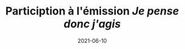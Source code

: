---
layout: default
date: 2021-06-10
img: 
category: info
title: "Particiption à l'émission <i>Je pense donc j'agis</i>"
description: "Nous discutons de pollution sonore dans l'émission radio <i>Je pense donc j'agis</i> où nous avons été 
invités sur RCF. Émission à ré-écouter en replay. Intervention à partir de 28:30min."
tags: association
tag_url: /association/
button_name: Écoutez l'émission en replay
doclink: "/audio/je_pense_donc_jagis_20210611.mp3"
meta: "noindex"
---